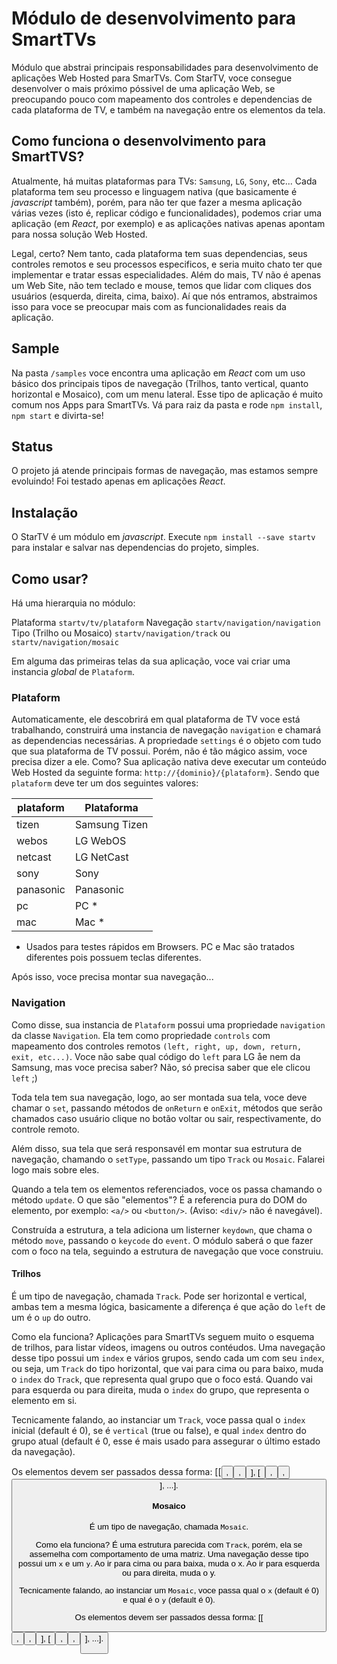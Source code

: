 # Módulo de desenvolvimento para SmartTVs 
Módulo que abstrai principais responsabilidades para desenvolvimento de aplicações Web Hosted para SmarTVs.
Com StarTV, voce consegue desenvolver o mais próximo póssivel de uma aplicação Web, se preocupando pouco com mapeamento dos controles e dependencias de cada plataforma de TV, e também na navegação entre os elementos da tela.

## Como funciona o desenvolvimento para SmartTVS?
Atualmente, há muitas plataformas para TVs: `Samsung`, `LG`, `Sony`, etc...
Cada plataforma tem seu processo e linguagem nativa (que basicamente é *javascript* também), porém, para não ter que fazer a mesma aplicação várias vezes (isto é, replicar código e funcionalidades), podemos criar uma aplicação (em *React*, por exemplo) e as aplicações nativas apenas apontam para nossa solução Web Hosted.

Legal, certo? Nem tanto, cada plataforma tem suas dependencias, seus controles remotos e seu processos especificos, e seria muito chato ter que implementar e tratar essas especialidades. Além do mais, TV não é apenas um Web Site, não tem teclado e mouse, temos que lidar com cliques dos usuários (esquerda, direita, cima, baixo). Aí que nós entramos, abstraimos isso para voce se preocupar mais com as funcionalidades reais da aplicação.

## Sample
Na pasta `/samples` voce encontra uma aplicação em *React* com um uso básico dos principais tipos de navegação (Trilhos, tanto vertical, quanto horizontal e Mosaico), com um menu lateral. Esse tipo de aplicação é muito comum nos Apps para SmartTVs. Vá para raiz da pasta e rode `npm install`, `npm start` e divirta-se!

## Status
O projeto já atende principais formas de navegação, mas estamos sempre evoluindo!
Foi testado apenas em aplicações *React*.

## Instalação
O StarTV é um módulo em *javascript*.
Execute `npm install --save startv` para instalar e salvar nas dependencias do projeto, simples.

## Como usar?
Há uma hierarquia no módulo:

Plataforma `startv/tv/plataform`
    Navegação `startv/navigation/navigation`
        Tipo (Trilho ou Mosaico) `startv/navigation/track` ou `startv/navigation/mosaic`

Em alguma das primeiras telas da sua aplicação, voce vai criar uma instancia *global* de `Plataform`.

### Plataform
Automaticamente, ele descobrirá em qual plataforma de TV voce está trabalhando, construirá uma instancia de navegação `navigation` e chamará as dependencias necessárias. A propriedade `settings` é o objeto com tudo que sua plataforma de TV possui.
Porém, não é tão mágico assim, voce precisa dizer a ele.
Como? Sua aplicação nativa deve executar um conteúdo Web Hosted da seguinte forma: `http://{dominio}/{plataform}`. Sendo que `plataform` deve ter um dos seguintes valores: 

| plataform | Plataforma |
| ------ | ------ |
| tizen | Samsung Tizen |
| webos | LG WebOS |
| netcast | LG NetCast |
| sony | Sony |
| panasonic | Panasonic |
| pc | PC * |
| mac | Mac * |

* Usados para testes rápidos em Browsers. PC e Mac são tratados diferentes pois possuem teclas diferentes.

Após isso, voce precisa montar sua navegação...

### Navigation
Como disse, sua instancia de `Plataform` possui uma propriedade `navigation` da classe `Navigation`.
Ela tem como propriedade `controls` com mapeamento dos controles remotos `(left, right, up, down, return, exit, etc...)`. Voce não sabe qual código do `left` para LG åe nem da Samsung, mas voce precisa saber? Não, só precisa saber que ele clicou `left` ;)

Toda tela tem sua navegação, logo, ao ser montada sua tela, voce deve chamar o `set`, passando métodos de `onReturn` e `onExit`, métodos que serão chamados caso usuário clique no botão voltar ou sair, respectivamente, do controle remoto.

Além disso, sua tela que será responsavél em montar sua estrutura de navegação, chamando o `setType`, passando um tipo `Track` ou `Mosaic`. Falarei logo mais sobre eles.

Quando a tela tem os elementos referenciados, voce os passa chamando o método `update`.
O que são "elementos"? É a referencia pura do DOM do elemento, por exemplo: `<a/>` ou `<button/>`. (Aviso: `<div/>` não é navegável).

Construída a estrutura, a tela adiciona um listerner `keydown`, que chama o método `move`, passando o `keycode` do `event`. O módulo saberá o que fazer com o foco na tela, seguindo a estrutura de navegação que voce construiu.

####  Trilhos
É um tipo de navegação, chamada `Track`. Pode ser horizontal e vertical, ambas tem a mesma lógica, basicamente a diferença é que ação do `left` de um é o `up` do outro.

Como ela funciona? Aplicações para SmartTVs seguem muito o esquema de trilhos, para listar vídeos, imagens ou outros contéudos.
Uma navegação desse tipo possui um `index` e vários grupos, sendo cada um com seu `index`, ou seja, um `Track` do tipo horizontal, que vai para cima ou para baixo, muda o `index` do `Track`, que representa qual grupo que o foco está. Quando vai para esquerda ou para direita, muda o `index` do grupo, que representa o elemento em si.

Tecnicamente falando, ao instanciar um `Track`, voce passa qual o `index` inicial (default é 0), se é `vertical` (true ou false), e qual `index` dentro do grupo atual (default é 0, esse é mais usado para assegurar o último estado da navegação).

Os elementos devem ser passados dessa forma: [[<button/>,<button/>,<button/>], [<button/>,<button/>,<button/>], ...].

####  Mosaico
É um tipo de navegação, chamada `Mosaic`.

Como ela funciona? É uma estrutura parecida com `Track`, porém, ela se assemelha com comportamento de uma matriz.
Uma navegação desse tipo possui um `x` e um `y`. Ao ir para cima ou para baixa, muda o x. Ao ir para esquerda ou para direita, muda o y.

Tecnicamente falando, ao instanciar um `Mosaic`, voce passa qual o `x` (default é 0) e qual é o `y` (default é 0).

Os elementos devem ser passados dessa forma: [[<button/>,<button/>,<button/>], [<button/>,<button/>,<button/>], ...].





